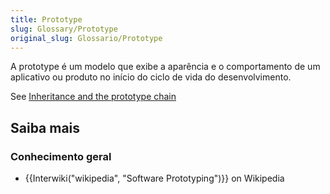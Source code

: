 ```yaml
---
title: Prototype
slug: Glossary/Prototype
original_slug: Glossario/Prototype
---
```


A prototype é um modelo que exibe a aparência e o comportamento de um aplicativo ou produto no início do ciclo de vida do desenvolvimento.

See [Inheritance and the prototype chain](/pt-BR/docs/Web/JavaScript/Inheritance_and_the_prototype_chain)

## Saiba mais

### Conhecimento geral

- {{Interwiki("wikipedia", "Software Prototyping")}} on Wikipedia
